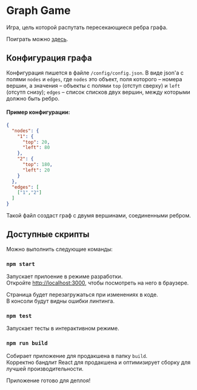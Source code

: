# Graph Game
Игра, цель которой распутать пересекающиеся ребра графа.

Поиграть можно [здесь](https://hiba9201-graph-game.herokuapp.com/).

## Конфигурация графа

Конфигурация пишется в файле `/config/config.json`. В виде json'а с полями `nodes` и `edges`, где 
`nodes` это объект, поля которого – номера вершин, а значения – объекты с полями `top` (отступ сверху) и 
`left` (отсутп снизу); `edges` – список списков двух вершин, между которыми должно быть ребро.

#### Пример конфигурации:
```json
{
  "nodes": {
    "1": {
      "top": 20,
      "left": 80
    },
    "2": {
      "top": 180,
      "left": 20
    }
  },
  "edges": [
    ["1","2"]
  ]
}
```

Такой файл создаст граф с двумя вершинами, соединенными ребром.

## Доступные скрипты

Можно выполнить следующие команды:

### `npm start`

Запускает прилоение в режиме разработки.<br />
Откройте [http://localhost:3000](http://localhost:3000), чтобы посмотреть на него в браузере.

Страница будет перезагружаться при изменениях в коде.<br />
В консоли будут видны ошибки линтинга.

### `npm test`

Запускает тесты в интерактивном режиме.<br />

### `npm run build`

Собирает приложение для продакшена в папку `build`.<br />
Корректно бандлит React для продакшена и оптимизирует сборку для лучшей производительности.

Приложение готово для деплоя!
